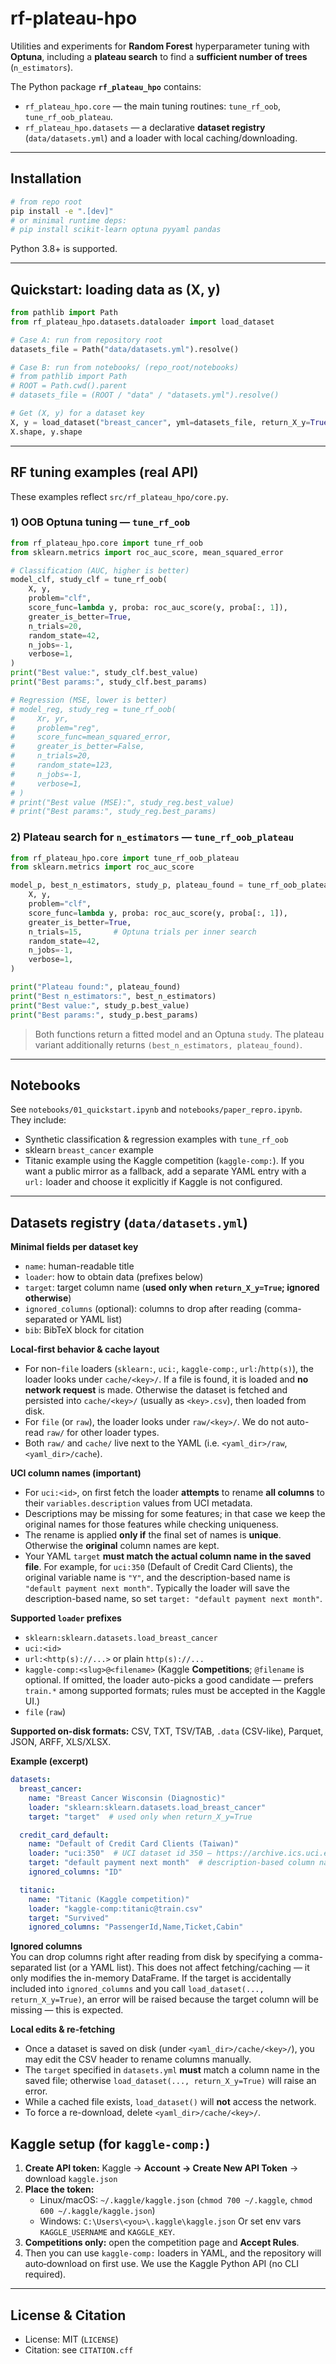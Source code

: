 # rf-plateau-hpo

Utilities and experiments for **Random Forest** hyperparameter tuning with **Optuna**, including a **plateau search** to find a **sufficient number of trees** (`n_estimators`).

The Python package **`rf_plateau_hpo`** contains:
- `rf_plateau_hpo.core` — the main tuning routines: `tune_rf_oob`, `tune_rf_oob_plateau`.
- `rf_plateau_hpo.datasets` — a declarative **dataset registry** (`data/datasets.yml`) and a loader with local caching/downloading.

---

## Installation

```bash
# from repo root
pip install -e ".[dev]"
# or minimal runtime deps:
# pip install scikit-learn optuna pyyaml pandas
```

Python 3.8+ is supported.

---

## Quickstart: loading data as (X, y)

```python
from pathlib import Path
from rf_plateau_hpo.datasets.dataloader import load_dataset

# Case A: run from repository root
datasets_file = Path("data/datasets.yml").resolve()

# Case B: run from notebooks/ (repo_root/notebooks)
# from pathlib import Path
# ROOT = Path.cwd().parent
# datasets_file = (ROOT / "data" / "datasets.yml").resolve()

# Get (X, y) for a dataset key
X, y = load_dataset("breast_cancer", yml=datasets_file, return_X_y=True)
X.shape, y.shape
```

---

## RF tuning examples (real API)

These examples reflect `src/rf_plateau_hpo/core.py`.

### 1) OOB Optuna tuning — `tune_rf_oob`

```python
from rf_plateau_hpo.core import tune_rf_oob
from sklearn.metrics import roc_auc_score, mean_squared_error

# Classification (AUC, higher is better)
model_clf, study_clf = tune_rf_oob(
    X, y,
    problem="clf",
    score_func=lambda y, proba: roc_auc_score(y, proba[:, 1]),
    greater_is_better=True,
    n_trials=20,
    random_state=42,
    n_jobs=-1,
    verbose=1,
)
print("Best value:", study_clf.best_value)
print("Best params:", study_clf.best_params)

# Regression (MSE, lower is better)
# model_reg, study_reg = tune_rf_oob(
#     Xr, yr,
#     problem="reg",
#     score_func=mean_squared_error,
#     greater_is_better=False,
#     n_trials=20,
#     random_state=123,
#     n_jobs=-1,
#     verbose=1,
# )
# print("Best value (MSE):", study_reg.best_value)
# print("Best params:", study_reg.best_params)
```

### 2) Plateau search for `n_estimators` — `tune_rf_oob_plateau`

```python
from rf_plateau_hpo.core import tune_rf_oob_plateau
from sklearn.metrics import roc_auc_score

model_p, best_n_estimators, study_p, plateau_found = tune_rf_oob_plateau(
    X, y,
    problem="clf",
    score_func=lambda y, proba: roc_auc_score(y, proba[:, 1]),
    greater_is_better=True,
    n_trials=15,       # Optuna trials per inner search
    random_state=42,
    n_jobs=-1,
    verbose=1,
)

print("Plateau found:", plateau_found)
print("Best n_estimators:", best_n_estimators)
print("Best value:", study_p.best_value)
print("Best params:", study_p.best_params)
```

> Both functions return a fitted model and an Optuna `study`. The plateau variant additionally returns `(best_n_estimators, plateau_found)`.

---

## Notebooks

See `notebooks/01_quickstart.ipynb` and `notebooks/paper_repro.ipynb`.  
They include:
- Synthetic classification & regression examples with `tune_rf_oob`
- sklearn `breast_cancer` example
- Titanic example using the Kaggle competition (`kaggle-comp:`). If you want a public
  mirror as a fallback, add a separate YAML entry with a `url:` loader and choose it
  explicitly if Kaggle is not configured.

---

## Datasets registry (`data/datasets.yml`)

**Minimal fields per dataset key**

* `name`: human-readable title
* `loader`: how to obtain data (prefixes below)
* `target`: target column name (**used only when `return_X_y=True`; ignored otherwise**)
* `ignored_columns` (optional): columns to drop after reading (comma-separated or YAML list)
* `bib`: BibTeX block for citation

**Local-first behavior & cache layout**

* For non-`file` loaders (`sklearn:`, `uci:`, `kaggle-comp:`, `url:`/`http(s)`), the loader
  looks under `cache/<key>/`. If a file is found, it is loaded and
  **no network request** is made. Otherwise the dataset is fetched and persisted into
  `cache/<key>/` (usually as `<key>.csv`), then loaded from disk.
* For `file` (or `raw`), the loader looks under `raw/<key>/`. We do not auto-read `raw/` for other loader types.
* Both `raw/` and `cache/` live next to the YAML (i.e. `<yaml_dir>/raw`, `<yaml_dir>/cache`).

**UCI column names (important)**

* For `uci:<id>`, on first fetch the loader **attempts** to rename **all columns** to their
  `variables.description` values from UCI metadata.
* Descriptions may be missing for some features; in that case we keep the original names for those features while checking uniqueness.
* The rename is applied **only if** the final set of names is **unique**.
  Otherwise the **original** column names are kept.
* Your YAML `target` **must match the actual column name in the saved file**. For example, for `uci:350` (Default of Credit Card Clients), the original variable name is `"Y"`, and the description-based name is `"default payment next month"`. Typically the loader will save the description-based name, so set `target: "default payment next month"`.

**Supported `loader` prefixes**

* `sklearn:sklearn.datasets.load_breast_cancer`
* `uci:<id>`
* `url:<http(s)://...>` or plain `http(s)://...`
* `kaggle-comp:<slug>@<filename>` (Kaggle **Competitions**; `@filename` is optional. If omitted, the loader auto-picks a good candidate — prefers `train.*` among supported formats; rules must be accepted in the Kaggle UI.)
* `file` (`raw`)

**Supported on-disk formats:** CSV, TXT, TSV/TAB, `.data` (CSV-like), Parquet, JSON, ARFF, XLS/XLSX.  

**Example (excerpt)**

```yaml
datasets:
  breast_cancer:
    name: "Breast Cancer Wisconsin (Diagnostic)"
    loader: "sklearn:sklearn.datasets.load_breast_cancer"
    target: "target"  # used only when return_X_y=True

  credit_card_default:
    name: "Default of Credit Card Clients (Taiwan)"
    loader: "uci:350"  # UCI dataset id 350 – https://archive.ics.uci.edu/dataset/350/default+of+credit+card+clients
    target: "default payment next month"  # description-based column name (applied if unique)
    ignored_columns: "ID"

  titanic:
    name: "Titanic (Kaggle competition)"
    loader: "kaggle-comp:titanic@train.csv"
    target: "Survived"
    ignored_columns: "PassengerId,Name,Ticket,Cabin"
```

**Ignored columns**  
You can drop columns right after reading from disk by specifying a comma-separated list
(or a YAML list). This does not affect fetching/caching — it only modifies the in-memory DataFrame.
If the target is accidentally included into `ignored_columns` and you call
`load_dataset(..., return_X_y=True)`, an error will be raised because the target column
will be missing — this is expected.

**Local edits & re-fetching**

* Once a dataset is saved on disk (under `<yaml_dir>/cache/<key>/`), you may edit the CSV header
  to rename columns manually.
* The `target` specified in `datasets.yml` **must** match a column name in the saved file;
  otherwise `load_dataset(..., return_X_y=True)` will raise an error.
* While a cached file exists, `load_dataset()` will **not** access the network.
* To force a re-download, delete `<yaml_dir>/cache/<key>/`.

## Kaggle setup (for `kaggle-comp:`)

1. **Create API token:** Kaggle -> **Account -> Create New API Token** -> download `kaggle.json`  
2. **Place the token:**
   - Linux/macOS: `~/.kaggle/kaggle.json` (`chmod 700 ~/.kaggle`, `chmod 600 ~/.kaggle/kaggle.json`)
   - Windows: `C:\Users\<you>\.kaggle\kaggle.json`
   Or set env vars `KAGGLE_USERNAME` and `KAGGLE_KEY`.
3. **Competitions only:** open the competition page and **Accept Rules**.
4. Then you can use `kaggle-comp:` loaders in YAML, and the repository will auto‑download on first use. 
   We use the Kaggle Python API (no CLI required).

---

## License & Citation

- License: MIT (`LICENSE`)
- Citation: see `CITATION.cff`
